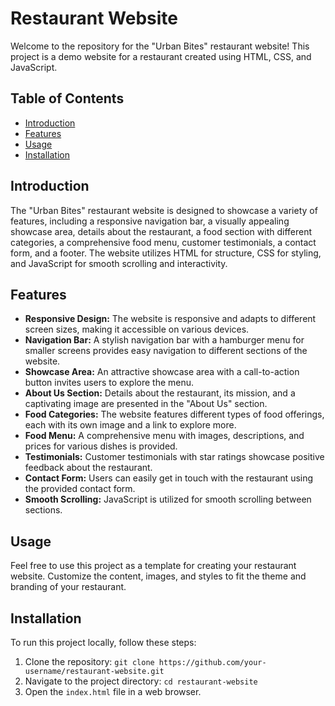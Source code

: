# Restaurant Website

Welcome to the repository for the "Urban Bites" restaurant website! This project is a demo website for a restaurant created using HTML, CSS, and JavaScript.

## Table of Contents

- [Introduction](#introduction)
- [Features](#features)
- [Usage](#usage)
- [Installation](#installation)

## Introduction

The "Urban Bites" restaurant website is designed to showcase a variety of features, including a responsive navigation bar, a visually appealing showcase area, details about the restaurant, a food section with different categories, a comprehensive food menu, customer testimonials, a contact form, and a footer. The website utilizes HTML for structure, CSS for styling, and JavaScript for smooth scrolling and interactivity.

## Features

- **Responsive Design:** The website is responsive and adapts to different screen sizes, making it accessible on various devices.
- **Navigation Bar:** A stylish navigation bar with a hamburger menu for smaller screens provides easy navigation to different sections of the website.
- **Showcase Area:** An attractive showcase area with a call-to-action button invites users to explore the menu.
- **About Us Section:** Details about the restaurant, its mission, and a captivating image are presented in the "About Us" section.
- **Food Categories:** The website features different types of food offerings, each with its own image and a link to explore more.
- **Food Menu:** A comprehensive menu with images, descriptions, and prices for various dishes is provided.
- **Testimonials:** Customer testimonials with star ratings showcase positive feedback about the restaurant.
- **Contact Form:** Users can easily get in touch with the restaurant using the provided contact form.
- **Smooth Scrolling:** JavaScript is utilized for smooth scrolling between sections.

## Usage

Feel free to use this project as a template for creating your restaurant website. Customize the content, images, and styles to fit the theme and branding of your restaurant.

## Installation

To run this project locally, follow these steps:

1. Clone the repository: `git clone https://github.com/your-username/restaurant-website.git`
2. Navigate to the project directory: `cd restaurant-website`
3. Open the `index.html` file in a web browser.
